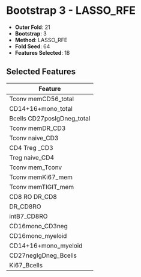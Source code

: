 # Bootstrap 3 - LASSO_RFE

- **Outer Fold**: 21
- **Bootstrap**: 3
- **Method**: LASSO_RFE
- **Fold Seed**: 64
- **Features Selected**: 18

## Selected Features

| Feature |
|---------|
| Tconv memCD56_total |
| CD14+16+mono_total |
| Bcells CD27posIgDneg_total |
| Tconv memDR_CD3 |
| Tconv naive_CD3 |
| CD4 Treg _CD3 |
| Treg naive_CD4 |
| Tconv mem_Tconv |
| Tconv memKi67_mem |
| Tconv memTIGIT_mem |
| CD8 RO DR_CD8 |
| DR_CD8RO |
| intB7_CD8RO |
| CD16mono_CD3neg |
| CD16mono_myeloid |
| CD14+16+mono_myeloid |
| CD27negIgDneg_Bcells |
| Ki67_Bcells |
